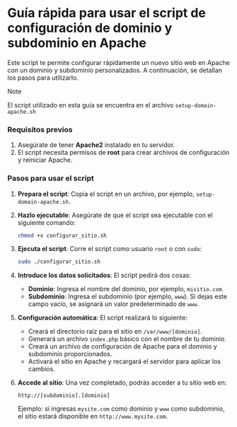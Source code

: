 # Guía rápida para usar el script de configuración de dominio y subdominio en Apache

Este script te permite configurar rápidamente un nuevo sitio web en Apache con un dominio y subdominio personalizados. A continuación, se detallan los pasos para utilizarlo.

> [!NOTE]
> El script utilizado en esta guía se encuentra en el archivo `setup-domain-apache.sh`

### Requisitos previos

1. Asegúrate de tener **Apache2** instalado en tu servidor.
2. El script necesita permisos de **root** para crear archivos de configuración y reiniciar Apache.

### Pasos para usar el script

1. **Prepara el script**: Copia el script en un archivo, por ejemplo, `setup-domain-apache.sh`.

2. **Hazlo ejecutable**: Asegúrate de que el script sea ejecutable con el siguiente comando:

   ```bash
   chmod +x configurar_sitio.sh
   ```

3. **Ejecuta el script**: Corre el script como usuario `root` o con `sudo`:

   ```bash
   sudo ./configurar_sitio.sh
   ```

4. **Introduce los datos solicitados**: El script pedirá dos cosas:
   - **Dominio**: Ingresa el nombre del dominio, por ejemplo, `misitio.com`.
   - **Subdominio**: Ingresa el subdominio (por ejemplo, `www`). Si dejas este campo vacío, se asignará un valor predeterminado de `www`.

5. **Configuración automática**: El script realizará lo siguiente:
   - Creará el directorio raíz para el sitio en `/var/www/[dominio]`.
   - Generará un archivo `index.php` básico con el nombre de tu dominio.
   - Creará un archivo de configuración de Apache para el dominio y subdominio proporcionados.
   - Activará el sitio en Apache y recargará el servidor para aplicar los cambios.

6. **Accede al sitio**: Una vez completado, podrás acceder a tu sitio web en:

   ```
   http://[subdominio].[dominio]
   ```

   Ejemplo: si ingresas `mysite.com` como dominio y `www` como subdominio, el sitio estará disponible en `http://www.mysite.com`.
